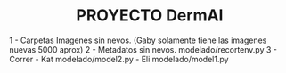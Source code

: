 <h1 align="center">PROYECTO DermAI</h1>

1 - Carpetas Imagenes sin nevos. (Gaby solamente tiene las imagenes nuevas 5000 aprox)
2 - Metadatos sin nevos. modelado/recortenv.py
3 - Correr 
    - Kat modelado/model2.py
    - Eli modelado/model1.py


